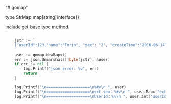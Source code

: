 "# gomap" 

type StrMap map[string]interface{}

include get base type method.

```go

	jstr := `
	{"userId":123,"name":"Forin", "sex": "2", "createTime":"2016-06-14T14:54:18.6492677+08:00","ext":{"son":"Tigo","Age":2}}
	`
	user := gomap.NewMapx()
	err := json.Unmarshal([]byte(jstr), &user)
	if err != nil {
		log.Printf("json error: %v", err)
		return
	}

	log.Printf("\n===================\n%#v\n ", user)
	log.Printf("\n===================\next son：%#v\n ", user.Mapx("ext").String("son"))
	log.Printf("\n===================\nUserId：%v\n ", user.Int("userId", 0))
	
```